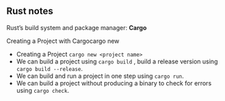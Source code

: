 ## Rust notes

Rust’s build system and package manager: **Cargo**

Creating a Project with Cargocargo new <project name>

- Creating a Project  `cargo new <project name>`
- We can build a project using `cargo build` , build a release version using `cargo build --release`.
- We can build and run a project in one step using `cargo run`.
- We can build a project without producing a binary to check for errors using `cargo check`.

